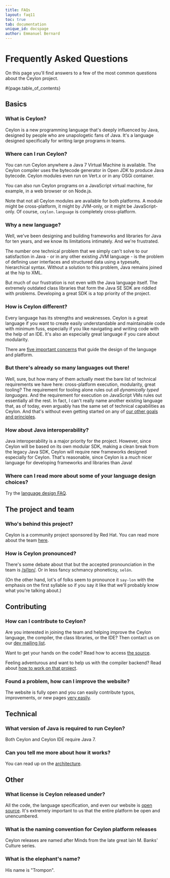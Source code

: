 ```yaml
---
title: FAQs 
layout: faq11
toc: true
tab: documentation
unique_id: docspage
author: Emmanuel Bernard
---
```


# Frequently Asked Questions

On this page you'll find answers to a few of the most common 
questions about the Ceylon project.  

#{page.table_of_contents}

## Basics

### What is Ceylon?

Ceylon is a new programming language that's deeply influenced 
by Java, designed by people who are unapologetic fans of Java. 
It's a language designed specifically for writing large 
programs in teams.

### Where can I run Ceylon?

You can run Ceylon anywhere a Java 7 Virtual Machine is 
available. The Ceylon compiler uses the bytecode generator 
in Open JDK to produce Java bytecode. Ceylon modules even
run on Vert.x or in any OSGi container.

You can also run Ceylon programs on a JavaScript virtual 
machine, for example, in a web browser or on Node.js. 

Note that not all Ceylon modules are available for both 
platforms. A module might be cross-platform, it might by 
JVM-only, or it might be JavaScript-only. Of course, 
`ceylon.language` is completely cross-platform.

### Why a new language?

Well, we've been designing and building frameworks and 
libraries for Java for ten years, and we know its limitations 
intimately. And we're frustrated. 

The number one technical problem that we simply can't solve 
to our satisfaction in Java - or in any other existing JVM 
language - is the problem of defining user interfaces and 
structured data using a typesafe, hierarchical syntax. 
Without a solution to this problem, Java remains joined at 
the hip to XML.

But much of our frustration is not even with the Java 
language itself. The extremely outdated class libraries that 
form the Java SE SDK are riddled with problems. Developing a 
great SDK is a top priority of the project.

### How is Ceylon different?

Every language has its strengths and weaknesses. Ceylon is
a great language if you want to create easily understandable
and maintainable code with minimum fuss, especially if you
like navigating and writing code with the help of an IDE. It's
also an especially great language if you care about 
modularity.

There are [five important concerns](/blog/2012/01/10/goals/)
that guide the design of the language and platform.

### But there's already so many languages out there!

Well, sure, but how many of them actually meet the bare list 
of technical requirements we have here: cross-platform 
execution, modularity, great tooling? The requirement for 
tooling alone rules out _all dynamically typed languages_. 
And the requirement for execution on JavaScript VMs rules out 
essentially all the rest. In fact, I can't really name another 
existing language that, as of today, even arguably has the 
same set of technical capabilities as Ceylon. And that's 
without even getting started on any of 
[our other goals and principles](/blog/2012/01/10/goals).

### How about Java interoperability?

Java interoperability is a major priority for the project.
However, since Ceylon will be based on its own modular SDK,
making a clean break from the legacy Java SDK, Ceylon will 
require new frameworks designed especially for Ceylon. That's 
reasonable, since Ceylon is a _much_ nicer language for
developing frameworks and libraries than Java!

### Where can I read more about some of your language design choices?

Try the [language design FAQ](language-design).

## The project and team

### Who's behind this project?

Ceylon is a community project sponsored by Red Hat. You can
read more about the team [here](/community/team/).

### How is Ceylon pronounced?

There's some debate about that but the accepted pronounciation 
in the team is [/sɨˈlɒn/](http://en.wikipedia.org/wiki/Wikipedia:IPA_for_English#Key).
Or in less fancy schmancy phoneticsy, `selón`. 

(On the other hand, lot's of folks seem to pronounce it 
`say-lon` with the emphasis on the first syllable so if you 
say it like that we'll probably know what you're talking 
about.) 

## Contributing

### How can I contribute to Ceylon?

Are you interested in joining the team and helping improve 
the Ceylon language, the compiler, the class libraries, or 
the IDE? Then contact us on our 
[dev mailing list](http://groups.google.com/group/ceylon-dev).

Want to get your hands on the code? Read how to access 
[the source](/code/source/).

Feeling adventurous and want to help us with the compiler 
backend? Read about [how to work on that project](/code).

### Found a problem, how can I improve the website?

The website is fully open and you can easily contribute 
typos, improvements, or new pages [very easily](/code/website). 

## Technical

### What version of Java is required to run Ceylon?

Both Ceylon and Ceylon IDE require Java 7.

### Can you tell me more about how it works?

You can read up on the [architecture](/code/architecture).

## Other

### What license is Ceylon released under?

All the code, the language specification, and even our website 
is [open source](/code/licenses). It's extremely important to 
us that the entire platform be open and unencumbered.

### What is the naming convention for Ceylon platform releases

Ceylon releases are named after Minds from the late great 
Iain M. Banks' Culture series.

### What is the elephant's name?

His name is "Trompon".
